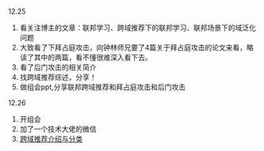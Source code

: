 12.25
1. 看关注博主的文章：联邦学习、跨域推荐下的联邦学习、联邦场景下的域泛化问题
2. 大致看了下拜占庭攻击，向钟林师兄要了4篇关于拜占庭攻击的论文来看，略读了其中的两篇，看不懂很难深入看下去。
3. 看了后门攻击的相关简介
3. 找跨域推荐综述，分享！
4. 做组会ppt,分享联邦跨域推荐和拜占庭攻击和后门攻击

12.26
1. 开组会
2. 加了一个技术大佬的微信
3. [跨域推荐介绍与分类](https://mp.weixin.qq.com/s/ZWbFg-mPEukbdp4Ccn9hlQ#)
